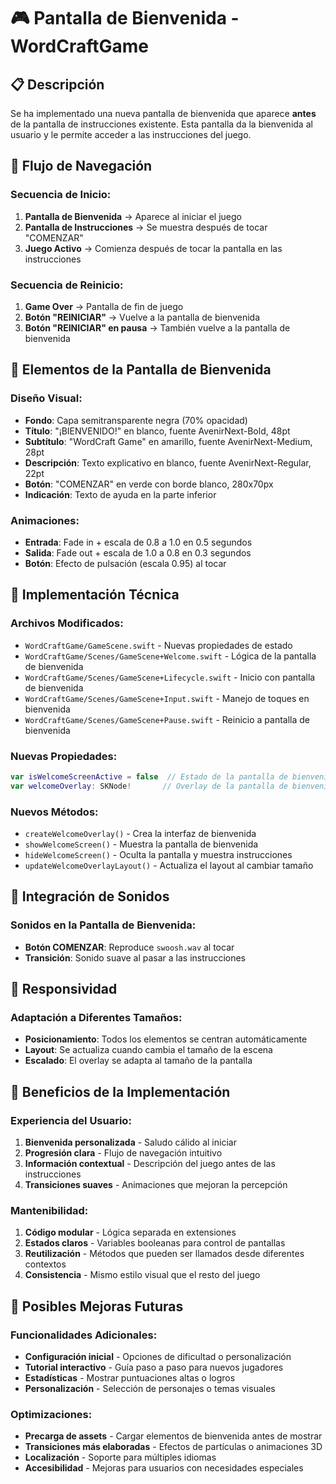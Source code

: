 # 🎮 Pantalla de Bienvenida - WordCraftGame

## 📋 Descripción

Se ha implementado una nueva pantalla de bienvenida que aparece **antes** de la pantalla de instrucciones existente. Esta pantalla da la bienvenida al usuario y le permite acceder a las instrucciones del juego.

## 🔄 Flujo de Navegación

### **Secuencia de Inicio:**
1. **Pantalla de Bienvenida** → Aparece al iniciar el juego
2. **Pantalla de Instrucciones** → Se muestra después de tocar "COMENZAR"
3. **Juego Activo** → Comienza después de tocar la pantalla en las instrucciones

### **Secuencia de Reinicio:**
1. **Game Over** → Pantalla de fin de juego
2. **Botón "REINICIAR"** → Vuelve a la pantalla de bienvenida
3. **Botón "REINICIAR" en pausa** → También vuelve a la pantalla de bienvenida

## 🎨 Elementos de la Pantalla de Bienvenida

### **Diseño Visual:**
- **Fondo**: Capa semitransparente negra (70% opacidad)
- **Título**: "¡BIENVENIDO!" en blanco, fuente AvenirNext-Bold, 48pt
- **Subtítulo**: "WordCraft Game" en amarillo, fuente AvenirNext-Medium, 28pt
- **Descripción**: Texto explicativo en blanco, fuente AvenirNext-Regular, 22pt
- **Botón**: "COMENZAR" en verde con borde blanco, 280x70px
- **Indicación**: Texto de ayuda en la parte inferior

### **Animaciones:**
- **Entrada**: Fade in + escala de 0.8 a 1.0 en 0.5 segundos
- **Salida**: Fade out + escala de 1.0 a 0.8 en 0.3 segundos
- **Botón**: Efecto de pulsación (escala 0.95) al tocar

## 🔧 Implementación Técnica

### **Archivos Modificados:**
- `WordCraftGame/GameScene.swift` - Nuevas propiedades de estado
- `WordCraftGame/Scenes/GameScene+Welcome.swift` - Lógica de la pantalla de bienvenida
- `WordCraftGame/Scenes/GameScene+Lifecycle.swift` - Inicio con pantalla de bienvenida
- `WordCraftGame/Scenes/GameScene+Input.swift` - Manejo de toques en bienvenida
- `WordCraftGame/Scenes/GameScene+Pause.swift` - Reinicio a pantalla de bienvenida

### **Nuevas Propiedades:**
```swift
var isWelcomeScreenActive = false  // Estado de la pantalla de bienvenida
var welcomeOverlay: SKNode!       // Overlay de la pantalla de bienvenida
```

### **Nuevos Métodos:**
- `createWelcomeOverlay()` - Crea la interfaz de bienvenida
- `showWelcomeScreen()` - Muestra la pantalla de bienvenida
- `hideWelcomeScreen()` - Oculta la pantalla y muestra instrucciones
- `updateWelcomeOverlayLayout()` - Actualiza el layout al cambiar tamaño

## 🎵 Integración de Sonidos

### **Sonidos en la Pantalla de Bienvenida:**
- **Botón COMENZAR**: Reproduce `swoosh.wav` al tocar
- **Transición**: Sonido suave al pasar a las instrucciones

## 📱 Responsividad

### **Adaptación a Diferentes Tamaños:**
- **Posicionamiento**: Todos los elementos se centran automáticamente
- **Layout**: Se actualiza cuando cambia el tamaño de la escena
- **Escalado**: El overlay se adapta al tamaño de la pantalla

## 🚀 Beneficios de la Implementación

### **Experiencia del Usuario:**
1. **Bienvenida personalizada** - Saludo cálido al iniciar
2. **Progresión clara** - Flujo de navegación intuitivo
3. **Información contextual** - Descripción del juego antes de las instrucciones
4. **Transiciones suaves** - Animaciones que mejoran la percepción

### **Mantenibilidad:**
1. **Código modular** - Lógica separada en extensiones
2. **Estados claros** - Variables booleanas para control de pantallas
3. **Reutilización** - Métodos que pueden ser llamados desde diferentes contextos
4. **Consistencia** - Mismo estilo visual que el resto del juego

## 🔮 Posibles Mejoras Futuras

### **Funcionalidades Adicionales:**
- **Configuración inicial** - Opciones de dificultad o personalización
- **Tutorial interactivo** - Guía paso a paso para nuevos jugadores
- **Estadísticas** - Mostrar puntuaciones altas o logros
- **Personalización** - Selección de personajes o temas visuales

### **Optimizaciones:**
- **Precarga de assets** - Cargar elementos de bienvenida antes de mostrar
- **Transiciones más elaboradas** - Efectos de partículas o animaciones 3D
- **Localización** - Soporte para múltiples idiomas
- **Accesibilidad** - Mejoras para usuarios con necesidades especiales
